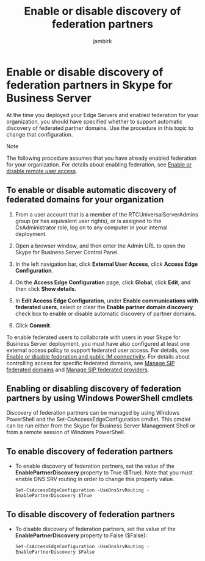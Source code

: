 ﻿---
title: 'Enable or disable discovery of federation partners'
ms:assetid: 91fd036b-b1af-47cf-b1cf-0aa0a783c2aa
ms:mtpsurl: https://technet.microsoft.com/en-us/library/Gg182550(v=OCS.15)
ms:contentKeyID: 48184857
mtps_version: v=OCS.15
ms.author: jambirk
author: jambirk
manager: serdars
ms.audience: ITPro
ms.topic: article
ms.prod: skype-for-business-itpro
localization_priority: Normal
description: "At the time you deployed your Edge Servers and enabled federation for your organization, you should have specified whether to support automatic discovery of federated partner domains."
---

# Enable or disable discovery of federation partners in Skype for Business Server

At the time you deployed your Edge Servers and enabled federation for your organization, you should have specified whether to support automatic discovery of federated partner domains. Use the procedure in this topic to change that configuration.

> [!NOTE]  
> The following procedure assumes that you have already enabled federation for your organization. For details about enabling federation, see [Enable or disable remote user access](enable-or-disable-remote-user-access.md).

## To enable or disable automatic discovery of federated domains for your organization

1.  From a user account that is a member of the RTCUniversalServerAdmins group (or has equivalent user rights), or is assigned to the CsAdministrator role, log on to any computer in your internal deployment.

2.  Open a browser window, and then enter the Admin URL to open the Skype for Business Server Control Panel.

3.  In the left navigation bar, click **External User Access**, click **Access Edge Configuration**.

4.  On the **Access Edge Configuration** page, click **Global**, click **Edit**, and then click **Show details**.

5.  In **Edit Access Edge Configuration**, under **Enable communications with federated users**, select or clear the **Enable partner domain discovery** check box to enable or disable automatic discovery of partner domains.

6.  Click **Commit**.

To enable federated users to collaborate with users in your Skype for Business Server deployment, you must have also configured at least one external access policy to support federated user access. For details, see [Enable or disable federation and public IM connectivity](enable-or-disable-federation-and-public-im-connectivity.md). For details about controlling access for specific federated domains, see [Manage SIP federated domains](../sip-domains/manage-sip-federated-domains-for-your-organization.md) and [Manage SIP federated providers](../sip-providers/manage-sip-federated-providers-for-your-organization.md).


## Enabling or disabling discovery of federation partners by using Windows PowerShell cmdlets

Discovery of federation partners can be managed by using Windows PowerShell and the Set-CsAccessEdgeConfiguration cmdlet. This cmdlet can be run either from the Skype for Business Server Management Shell or from a remote session of Windows PowerShell. 


## To enable discovery of federation partners

  - To enable discovery of federation partners, set the value of the **EnablePartnerDiscovery** property to True ($True). Note that you must enable DNS SRV routing in order to change this property value.
    
        Set-CsAccessEdgeConfiguration -UseDnsSrvRouting -EnablePartnerDiscovery $True


## To disable discovery of federation partners

  - To disable discovery of federation partners, set the value of the **EnablePartnerDiscovery** property to False ($False):
    
        Set-CsAccessEdgeConfiguration -UseDnsSrvRouting -EnablePartnerDiscovery $False

